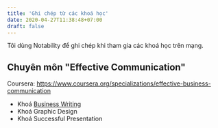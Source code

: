 ```yaml
---
title: 'Ghi chép từ các khoá học'
date: 2020-04-27T11:38:48+07:00
draft: false
---
```


Tôi dùng Notability để ghi chép khi tham gia các khoá học trên mạng.

## Chuyên môn "Effective Communication"

Coursera: https://www.coursera.org/specializations/effective-business-communication

- Khoá [Business Writing](/pdf/coursera-business-writing-notes.pdf)
- Khoá Graphic Design
- Khoá Successful Presentation
